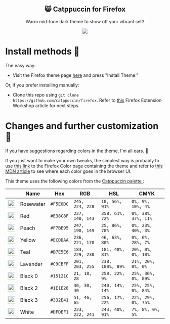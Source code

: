 
<p align="center">
  <h2 align="center">😸 Catppuccin for Firefox</h2>
</p>

<p align="center">Warm mid-tone dark theme to show off your vibrant self!</p>

<p align="center">
  <img src="https://raw.githubusercontent.com/catppuccin/firefox/dev/assets/screenshot.png"/>
</p>

# Install methods 🦊

The easy way:

* Visit the Firefox theme page [here](https://addons.mozilla.org/en-US/firefox/themes/catppuccin-pastel-colors) and press "Install Theme."

Or, if you prefer installing manually:

* Clone this repo using `git clone https://github.com/catppuccin/firefox`. Refer to [this](https://extensionworkshop.com/documentation/publish/package-your-extension/) Firefox Extension Workshop article for next steps.

# Changes and further customization 🔮

If you have suggestions regarding colors in the theme, I'm all ears. 🌽

If you just want to make your own tweaks, the simplest way is probably to use [this link](https://color.firefox.com/?theme=XQAAAAJ-BAAAAAAAAABBKYhm849SCicxcUhA3DJozHnOMuotJJD6g8Pm3cQfre8UuPtfoe27CkOhF5K0kjPKLl47NC3M82HSJVAlijHyOkqbz17j9RxsvLkK90ZjAZa3S1cTitr2ztUlrrnQmSG6lzTei5xA1-gg-gAJBnigFVuYTsy6qVF9ttM-3ikoxE5Ot5eZE6rGw09pPhLfYiWjWaCy3TJ9WM-h-8kVr7TvALTSI10Tla6_7CIBGHfkPbh3D2hJkOXv3da3efnZmLOGRPHy4yOBFfnwj2j88Sku0QoVVz_JGJWU1U07Z3V8n-i26F38wEoHD6Dp07-EQXeashjLu7LHpeKABcF55Zrni_vgExfZth1imEqnkbXurGlRNLhjEgtsoiHX_nkiaghUIblQcRbe43VIxBUYiJPy_95aE1SbUjRNw5GVcMotA4Eav3VSaF3sEi6XWSeyG1H7f4tPhe4j078chL5vlBr70fdU2LnKd6zbntTA9N3RLZEYJO1sOZN4Mz4ofLcQk4DkqmZTYUfxc6BzO-lQ04zKZ_DswdYrayaSZ0DFh_81ROP-cUJDElebCgM2_4w3JuA) to the Firefox Color page containing the theme and refer to [this MDN article](https://developer.mozilla.org/en-US/docs/Mozilla/Add-ons/WebExtensions/manifest.json/theme#colors) to see where each color goes in the browser UI.

This theme uses the following colors from the [Catppuccin palette
](https://github.com/catppuccin/catppuccin#-palette):

|                                                                                                                                      | Name      | Hex       | RGB             | HSL              | CMYK                |
| ------------------------------------------------------------------------------------------------------------------------------------ | --------- | --------- | --------------- | ---------------- | ------------------- |
| <img src="https://raw.githubusercontent.com/catppuccin/catppuccin/dev/assets/palette/circles/rosewater.png" height="23" width="23"/> | Rosewater | `#F5E0DC` | `245, 224, 220` | `10, 56%, 91%`   | `0%, 9%, 10%, 4%`   |
| <img src="https://raw.githubusercontent.com/catppuccin/catppuccin/dev/assets/palette/circles/red.png" height="23" width="23"/>       | Red       | `#E38C8F` | `227, 140, 143` | `358, 61%, 72%`  | `0%, 38%, 37%, 11%` |
| <img src="https://raw.githubusercontent.com/catppuccin/catppuccin/dev/assets/palette/circles/peach.png" height="23" width="23"/>     | Peach     | `#F7BE95` | `247, 190, 149` | `25, 86%, 78%`   | `0%, 23%, 40%, 3%`  |
| <img src="https://raw.githubusercontent.com/catppuccin/catppuccin/dev/assets/palette/circles/yellow.png" height="23" width="23"/>    | Yellow    | `#ECDDAA` | `236, 221, 170` | `46, 63%, 80%`   | `0%, 6%, 28%, 7%`   |
| <img src="https://raw.githubusercontent.com/catppuccin/catppuccin/dev/assets/palette/circles/teal.png" height="23" width="23"/>      | Teal      | `#B7E5E6` | `183, 229, 230` | `181, 48%, 81%`  | `20%, 0%, 0%, 10%`  |
| <img src="https://raw.githubusercontent.com/catppuccin/catppuccin/dev/assets/palette/circles/lavender.png" height="23" width="23"/>  | Lavender  | `#C9CBFF` | `201, 203, 255` | `238, 100%, 89%` | `21%, 20%, 0%, 0%`  |
| <img src="https://raw.githubusercontent.com/catppuccin/catppuccin/dev/assets/palette/circles/black0.png" height="23" width="23"/>    | Black 0   | `#15121C` | `21, 18, 28`    | `258, 22%, 9%`   | `25%, 36%, 0%, 89%` |
| <img src="https://raw.githubusercontent.com/catppuccin/catppuccin/dev/assets/palette/circles/black2.png" height="23" width="23"/>    | Black 2   | `#1E1E28` | `30, 30, 40`    | `240, 14%, 14%`  | `25%, 25%, 0%, 84%` |
| <img src="https://raw.githubusercontent.com/catppuccin/catppuccin/dev/assets/palette/circles/black3.png" height="23" width="23"/>    | Black 3   | `#332E41` | `51, 46, 65`    | `256, 17%, 22%`  | `22%, 29%, 0%, 75%` |
| <img src="https://raw.githubusercontent.com/catppuccin/catppuccin/dev/assets/palette/circles/white.png" height="23" width="23"/>     | White     | `#DFDEF1` | `223, 222, 241` | `243, 40%, 91%`  | `7%, 8%, 0%, 5%`    |
